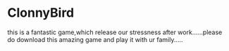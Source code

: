 ClonnyBird
==========

this is a fantastic game,which release our stressness after work......please do download this amazing game and play it with ur family.....
